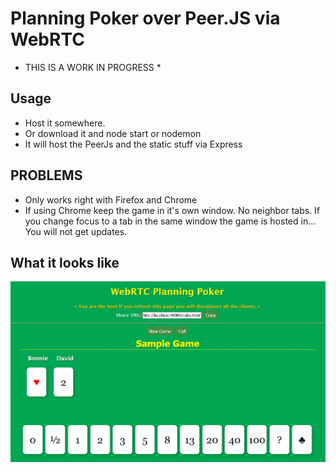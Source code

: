 # Planning Poker over Peer.JS via WebRTC

* THIS IS A WORK IN PROGRESS *

## Usage
* Host it somewhere.
* Or download it and node start or nodemon
* It will host the PeerJs and the static stuff via Express


## PROBLEMS
* Only works right with Firefox and Chrome
* If using Chrome keep the game in it's own window.  No neighbor tabs.  If you change focus to a tab in the same window the game is hosted in... You will not get updates.

## What it looks like
![alt text](https://raw.githubusercontent.com/dshifflet/PeerJS_PlanningPoker/master/imgs/screenshot.png "Example Screen Shot")

